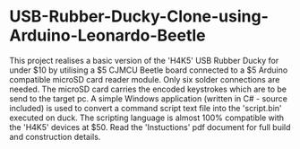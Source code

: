 # USB-Rubber-Ducky-Clone-using-Arduino-Leonardo-Beetle
This project realises a basic version of the 'H4K5' USB Rubber Ducky for under $10 by utilising a $5 CJMCU Beetle board connected to a $5 Arduino compatible microSD card reader module. Only six solder connections are needed. The microSD card carries the encoded keystrokes which are to be send to the target pc.
A simple Windows application (written in C# - source included) is used to convert a command script text file into the 'script.bin' executed on duck. The scripting language is almost 100% compatible with the 'H4K5' devices at $50.
Read the 'Instuctions' pdf document for full build and construction details.
